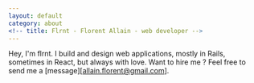 ```yaml
---
layout: default
category: about
<!-- title: Flrnt - Florent Allain - web developer -->
---
```


Hey, I'm flrnt. I build and design web applications, mostly in Rails, sometimes in React, but always with love. Want to hire me ? Feel free to send me a [message][allain.florent@gmail.com].
